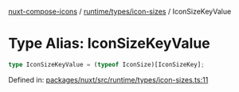 [nuxt-compose-icons](../../../../modules.md) / [runtime/types/icon-sizes](../index.md) / IconSizeKeyValue

# Type Alias: IconSizeKeyValue

```ts
type IconSizeKeyValue = (typeof IconSize)[IconSizeKey];
```

Defined in: [packages/nuxt/src/runtime/types/icon-sizes.ts:11](https://github.com/arthur-plazanet/nuxt-compose-icons/blob/99c7adb9fc4bc50d94b098116a004219498c2ced/packages/nuxt/src/runtime/types/icon-sizes.ts#L11)
